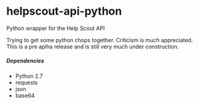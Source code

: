 helpscout-api-python
====================

Python wrapper for the Help Scout API 

Trying to get some python chops together. Criticism is much appreciated.
This is a pre aplha release and is still very much under construction.


<h5>
Dependencies
</h5>
<ul>
<li>
Python 2.7
</li>
<li>
requests
</li>
<li>
json
</li>
<li>
base64
</li>
</ul>

